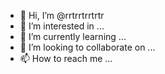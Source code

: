 - 👋 Hi, I’m @rrtrrtrrtrtr
- 👀 I’m interested in ...
- 🌱 I’m currently learning ...
- 💞️ I’m looking to collaborate on ...
- 📫 How to reach me ...

<!---
rrtrrtrrtrtr/rrtrrtrrtrtr is a ✨ special ✨ repository because its `README.md` (this file) appears on your GitHub profile.
You can click the Preview link to take a look at your changes.
--->
